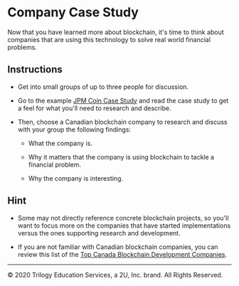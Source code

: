 # Company Case Study

Now that you have learned more about blockchain, it's time to think about companies that are using this technology to solve real world financial problems.

## Instructions

* Get into small groups of up to three people for discussion.

* Go to the example [JPM Coin Case Study](Resources/JPM_Coin_Case_Study.md) and read the case study to get a feel for what you'll need to research and describe.

* Then, choose a Canadian blockchain company to research and discuss with your group the following findings:

  * What the company is.
  
  * Why it matters that the company is using blockchain to tackle a financial problem.
  
  * Why the company is interesting.
  
## Hint

* Some may not directly reference concrete blockchain projects, so you'll want to focus more on the companies that have started implementations versus the ones supporting research and development.

* If you are not familiar with Canadian blockchain companies, you can review this list of the [Top Canada Blockchain Development Companies](https://clutch.co/ca/developers/blockchain).

---

© 2020 Trilogy Education Services, a 2U, Inc. brand. All Rights Reserved.
